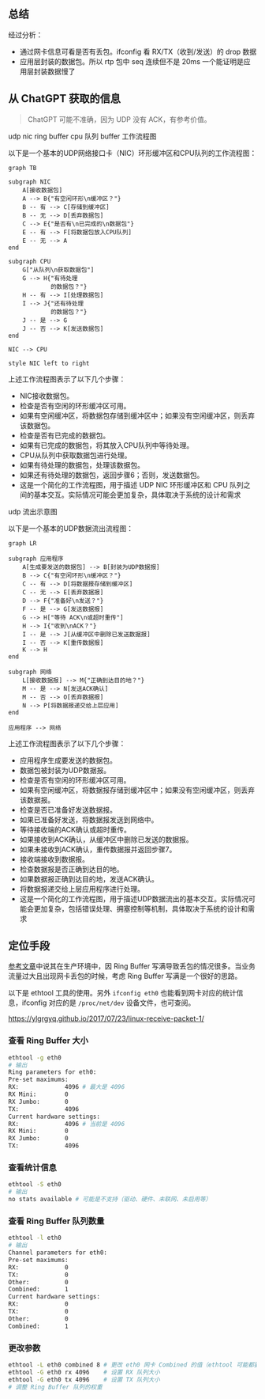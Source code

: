 ## 总结

经过分析：
- 通过网卡信息可看是否有丢包。ifconfig 看 RX/TX（收到/发送）的 drop 数据
- 应用层封装的数据包。所以 rtp 包中 seq 连续但不是 20ms 一个能证明是应用层封装数据慢了


## 从 ChatGPT 获取的信息

> ChatGPT 可能不准确，因为 UDP 没有 ACK，有参考价值。

udp nic ring buffer cpu 队列 buffer 工作流程图

以下是一个基本的UDP网络接口卡（NIC）环形缓冲区和CPU队列的工作流程图：

```mermaid
graph TB

subgraph NIC
    A[接收数据包]
    A --> B{"有空闲环形\n缓冲区？"}
    B -- 有 --> C[存储到缓冲区]
    B -- 无 --> D[丢弃数据包]
    C --> E{"是否有\n已完成的\n数据包"}
    E -- 有 --> F[将数据包放入CPU队列]
    E -- 无 --> A
end

subgraph CPU
    G["从队列\n获取数据包"]
    G --> H{"有待处理
            的数据包？"}
    H -- 有 --> I[处理数据包]
    I --> J{"还有待处理
            的数据包？"}
    J -- 是 --> G
    J -- 否 --> K[发送数据包]
end

NIC --> CPU

style NIC left to right
```

上述工作流程图表示了以下几个步骤：

- NIC接收数据包。
- 检查是否有空闲的环形缓冲区可用。
- 如果有空闲缓冲区，将数据包存储到缓冲区中；如果没有空闲缓冲区，则丢弃该数据包。
- 检查是否有已完成的数据包。
- 如果有已完成的数据包，将其放入CPU队列中等待处理。
- CPU从队列中获取数据包进行处理。
- 如果有待处理的数据包，处理该数据包。
- 如果还有待处理的数据包，返回步骤6；否则，发送数据包。
- 这是一个简化的工作流程图，用于描述 UDP NIC 环形缓冲区和 CPU 队列之间的基本交互。实际情况可能会更加复杂，具体取决于系统的设计和需求


udp 流出示意图

以下是一个基本的UDP数据流出流程图：

```mermaid
graph LR

subgraph 应用程序
    A[生成要发送的数据包] --> B[封装为UDP数据报]
    B --> C{"有空闲环形\n缓冲区？"}
    C -- 有 --> D[将数据报存储到缓冲区]
    C -- 无 --> E[丢弃数据报]
    D --> F{"准备好\n发送？"}
    F -- 是 --> G[发送数据报]
    G --> H["等待 ACK\n或超时重传"]
    H --> I{"收到\nACK？"}
    I -- 是 --> J[从缓冲区中删除已发送数据报]
    I -- 否 --> K[重传数据报]
    K --> H
end

subgraph 网络
    L[接收数据报] --> M{"正确到达目的地？"}
    M -- 是 --> N[发送ACK确认]
    M -- 否 --> O[丢弃数据报]
    N --> P[将数据报递交给上层应用]
end

应用程序 --> 网络
```

上述工作流程图表示了以下几个步骤：

- 应用程序生成要发送的数据包。
- 数据包被封装为UDP数据报。
- 检查是否有空闲的环形缓冲区可用。
- 如果有空闲缓冲区，将数据报存储到缓冲区中；如果没有空闲缓冲区，则丢弃该数据报。
- 检查是否已准备好发送数据报。
- 如果已准备好发送，将数据报发送到网络中。
- 等待接收端的ACK确认或超时重传。
- 如果接收到ACK确认，从缓冲区中删除已发送的数据报。
- 如果未接收到ACK确认，重传数据报并返回步骤7。
- 接收端接收到数据报。
- 检查数据报是否正确到达目的地。
- 如果数据报正确到达目的地，发送ACK确认。
- 将数据报递交给上层应用程序进行处理。
- 这是一个简化的工作流程图，用于描述UDP数据流出的基本交互。实际情况可能会更加复杂，包括错误处理、拥塞控制等机制，具体取决于系统的设计和需求

## 定位手段

[参考文章](https://zhuanlan.zhihu.com/p/609999730)中说其在生产环境中，因 Ring Buffer 写满导致丢包的情况很多。当业务流量过大且出现网卡丢包的时候，考虑 Ring Buffer 写满是一个很好的思路。

以下是 ethtool 工具的使用。另外 `ifconfig eth0` 也能看到网卡对应的统计信息，ifconfig 对应的是 `/proc/net/dev` 设备文件，也可查阅。

https://ylgrgyq.github.io/2017/07/23/linux-receive-packet-1/

### 查看 Ring Buffer 大小

```sh
ethtool -g eth0
# 输出
Ring parameters for eth0:
Pre-set maximums:
RX:             4096 # 最大是 4096
RX Mini:        0
RX Jumbo:       0
TX:             4096
Current hardware settings:
RX:             4096 # 当前是 4096
RX Mini:        0
RX Jumbo:       0
TX:             4096
```

### 查看统计信息

```sh
ethtool -S eth0
# 输出
no stats available # 可能是不支持（驱动、硬件、未联网、未启用等）
```

### 查看 Ring Buffer 队列数量

```sh
ethtool -l eth0
# 输出
Channel parameters for eth0:
Pre-set maximums:
RX:             0
TX:             0
Other:          0
Combined:       1
Current hardware settings:
RX:             0
TX:             0
Other:          0
Combined:       1
```

### 更改参数

```sh
ethtool -L eth0 combined 8 # 更改 eth0 网卡 Combined 的值（ethtool 可能都要重启生效）
ethtool -G eth0 rx 4096    # 设置 RX 队列大小
ethtool -G eth0 tx 4096    # 设置 TX 队列大小
# 调整 Ring Buffer 队列的权重
```
